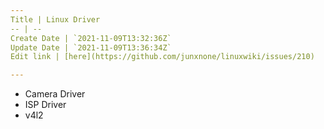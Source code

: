 ```yaml
---
Title | Linux Driver
-- | --
Create Date | `2021-11-09T13:32:36Z`
Update Date | `2021-11-09T13:36:34Z`
Edit link | [here](https://github.com/junxnone/linuxwiki/issues/210)

---
```

- Camera Driver
- ISP Driver
- v4l2

